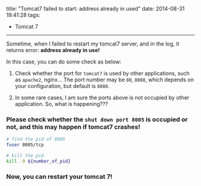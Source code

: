 title: "Tomcat7 failed to start: address already in used"
date: 2014-08-31 19:41:28
tags:
 - Tomcat 7
---
Sometime, when I failed to restart my tomcat7 server, and in the log, it returns error: **address already in use!**
<!-- more -->

In this case, you can do some check as below:

1. Check whether the port for `tomcat7` is used by other applications, such as `apache2`, nginx... The port number may be `80`, `8080`, which depends on your configuration, but default is `8080`.

2. In some rare cases, I am sure the ports above is not occupied by other application. So, what is happening???

### Please check whether the `shut down port 8005` is occupied or not, and this may happen if tomcat7 crashes!

```bash
# find the pid of 8005
fuser 8005/tcp

# kill the pid
kill -9 ${number_of_pid}
```

### Now, you can restart your tomcat 7!
